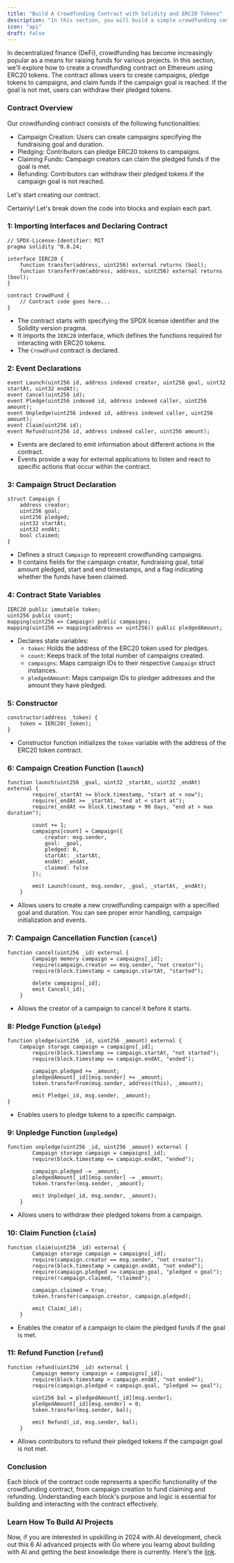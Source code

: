 ```yaml
---
title: "Build A Crowdfunding Contract with Solidity and ERC20 Tokens"
description: "In this section, you will build a simple crowdfunding contract using solidity and get to implement some of Solidity concepts like interfaces, struct and more."
icon: "api"
draft: false
---
```


In decentralized finance (DeFi), crowdfunding has become increasingly popular as a means for raising funds for various projects. In this section, we'll explore how to create a crowdfunding contract on Ethereum using ERC20 tokens. The contract allows users to create campaigns, pledge tokens to campaigns, and claim funds if the campaign goal is reached. If the goal is not met, users can withdraw their pledged tokens.

### Contract Overview

Our crowdfunding contract consists of the following functionalities:

- Campaign Creation: Users can create campaigns specifying the fundraising goal and duration.
- Pledging: Contributors can pledge ERC20 tokens to campaigns.
- Claiming Funds: Campaign creators can claim the pledged funds if the goal is met.
- Refunding: Contributors can withdraw their pledged tokens if the campaign goal is not reached.

Let's start creating our contract.

Certainly! Let's break down the code into blocks and explain each part.

### 1: Importing Interfaces and Declaring Contract

```solidity
// SPDX-License-Identifier: MIT
pragma solidity ^0.8.24;

interface IERC20 {
    function transfer(address, uint256) external returns (bool);
    function transferFrom(address, address, uint256) external returns (bool);
}

contract CrowdFund {
    // Contract code goes here...
}
```

- The contract starts with specifying the SPDX license identifier and the Solidity version pragma.
- It imports the `IERC20` interface, which defines the functions required for interacting with ERC20 tokens.
- The `CrowdFund` contract is declared.

### 2: Event Declarations

```solidity
event Launch(uint256 id, address indexed creator, uint256 goal, uint32 startAt, uint32 endAt);
event Cancel(uint256 id);
event Pledge(uint256 indexed id, address indexed caller, uint256 amount);
event Unpledge(uint256 indexed id, address indexed caller, uint256 amount);
event Claim(uint256 id);
event Refund(uint256 id, address indexed caller, uint256 amount);
```

- Events are declared to emit information about different actions in the contract.
- Events provide a way for external applications to listen and react to specific actions that occur within the contract.

### 3: Campaign Struct Declaration

```solidity
struct Campaign {
    address creator;
    uint256 goal;
    uint256 pledged;
    uint32 startAt;
    uint32 endAt;
    bool claimed;
}
```

- Defines a struct `Campaign` to represent crowdfunding campaigns.
- It contains fields for the campaign creator, fundraising goal, total amount pledged, start and end timestamps, and a flag indicating whether the funds have been claimed.

### 4: Contract State Variables

```solidity
IERC20 public immutable token;
uint256 public count;
mapping(uint256 => Campaign) public campaigns;
mapping(uint256 => mapping(address => uint256)) public pledgedAmount;
```

- Declares state variables:
  - `token`: Holds the address of the ERC20 token used for pledges.
  - `count`: Keeps track of the total number of campaigns created.
  - `campaigns`: Maps campaign IDs to their respective `Campaign` struct instances.
  - `pledgedAmount`: Maps campaign IDs to pledger addresses and the amount they have pledged.

### 5: Constructor

```solidity
constructor(address _token) {
    token = IERC20(_token);
}
```

- Constructor function initializes the `token` variable with the address of the ERC20 token contract.

### 6: Campaign Creation Function (`launch`)

```solidity
function launch(uint256 _goal, uint32 _startAt, uint32 _endAt) external {
        require(_startAt >= block.timestamp, "start at < now");
        require(_endAt >= _startAt, "end at < start at");
        require(_endAt <= block.timestamp + 90 days, "end at > max duration");

        count += 1;
        campaigns[count] = Campaign({
            creator: msg.sender,
            goal: _goal,
            pledged: 0,
            startAt: _startAt,
            endAt: _endAt,
            claimed: false
        });

        emit Launch(count, msg.sender, _goal, _startAt, _endAt);
    }
```

- Allows users to create a new crowdfunding campaign with a specified goal and duration. You can see proper error handling, campaign initialization and events.

### 7: Campaign Cancellation Function (`cancel`)

```solidity
function cancel(uint256 _id) external {
        Campaign memory campaign = campaigns[_id];
        require(campaign.creator == msg.sender, "not creator");
        require(block.timestamp < campaign.startAt, "started");

        delete campaigns[_id];
        emit Cancel(_id);
    }
```

- Allows the creator of a campaign to cancel it before it starts.

### 8: Pledge Function (`pledge`)

```solidity
function pledge(uint256 _id, uint256 _amount) external {
    Campaign storage campaign = campaigns[_id];
        require(block.timestamp >= campaign.startAt, "not started");
        require(block.timestamp <= campaign.endAt, "ended");

        campaign.pledged += _amount;
        pledgedAmount[_id][msg.sender] += _amount;
        token.transferFrom(msg.sender, address(this), _amount);

        emit Pledge(_id, msg.sender, _amount);
}
```

- Enables users to pledge tokens to a specific campaign.

### 9: Unpledge Function (`unpledge`)

```solidity
function unpledge(uint256 _id, uint256 _amount) external {
        Campaign storage campaign = campaigns[_id];
        require(block.timestamp <= campaign.endAt, "ended");

        campaign.pledged -= _amount;
        pledgedAmount[_id][msg.sender] -= _amount;
        token.transfer(msg.sender, _amount);

        emit Unpledge(_id, msg.sender, _amount);
    }
```

- Allows users to withdraw their pledged tokens from a campaign.

### 10: Claim Function (`claim`)

```solidity
function claim(uint256 _id) external {
        Campaign storage campaign = campaigns[_id];
        require(campaign.creator == msg.sender, "not creator");
        require(block.timestamp > campaign.endAt, "not ended");
        require(campaign.pledged >= campaign.goal, "pledged < goal");
        require(!campaign.claimed, "claimed");

        campaign.claimed = true;
        token.transfer(campaign.creator, campaign.pledged);

        emit Claim(_id);
    }
```

- Enables the creator of a campaign to claim the pledged funds if the goal is met.

### 11: Refund Function (`refund`)

```solidity
function refund(uint256 _id) external {
        Campaign memory campaign = campaigns[_id];
        require(block.timestamp > campaign.endAt, "not ended");
        require(campaign.pledged < campaign.goal, "pledged >= goal");

        uint256 bal = pledgedAmount[_id][msg.sender];
        pledgedAmount[_id][msg.sender] = 0;
        token.transfer(msg.sender, bal);

        emit Refund(_id, msg.sender, bal);
    }
```

- Allows contributors to refund their pledged tokens if the campaign goal is not met.

### Conclusion

Each block of the contract code represents a specific functionality of the crowdfunding contract, from campaign creation to fund claiming and refunding. Understanding each block's purpose and logic is essential for building and interacting with the contract effectively.

### Learn How To Build AI Projects

Now, if you are interested in upskilling in 2024 with AI development, check out this 6 AI advanced projects with Go where you learng about building with AI and getting the best knowledge there is currently. Here's the [link](https://akhilsharmatech.gumroad.com/l/zgxqq).